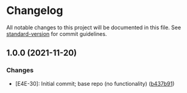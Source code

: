 # Changelog

All notable changes to this project will be documented in this file. See [standard-version](https://github.com/conventional-changelog/standard-version) for commit guidelines.

## 1.0.0 (2021-11-20)


### Changes

* [E4E-30]: Initial commit; base repo (no functionality) ([b437b91](https://github.com/nrccua/apollo-rest-utils/commit/b437b9140ff1b1a229f5fdb78d8ac144b803217e))

